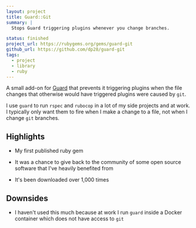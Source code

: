 ```yaml
---
layout: project
title: Guard::Git
summary: |
  Stops Guard triggering plugins whenever you change branches.

status: finished
project_url: https://rubygems.org/gems/guard-git
github_url: https://github.com/dp28/guard-git
tags:
  - project
  - library
  - ruby
---
```


A small add-on for [Guard](https://github.com/guard/guard/) that prevents it
triggering plugins when the file changes that otherwise would have triggered
plugins were caused by `git`.

I use `guard` to run `rspec` and `rubocop` in a lot of my side projects and at
work. I typically only want them to fire when I make a change to a file, not
when I change `git` branches.

## Highlights

- My first published ruby gem

- It was a chance to give back to the community of some open source software
  that I've heavily benefited from

- It's been downloaded over 1,000 times

## Downsides

- I haven't used this much because at work I run `guard` inside a Docker
  container which does not have access to `git`
